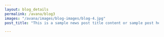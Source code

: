 ```yaml
---
layout: blog_details
permalink: /avana/blog3
images: "/avana/images/blog-images/blog-4.jpg"
post_title: "This is a sample news post title content or sample post heading."

---
```

